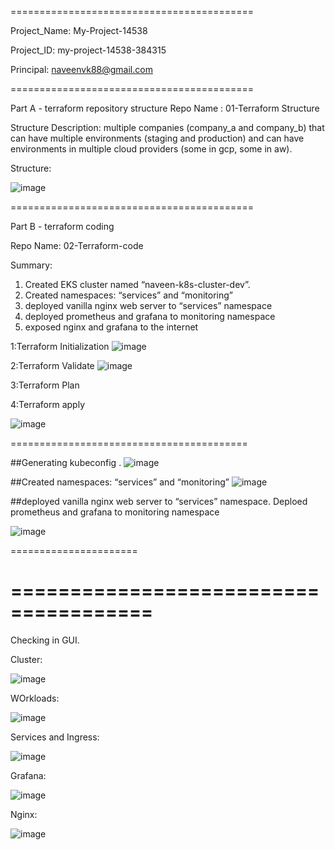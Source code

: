 
==========================================

Project_Name:	My-Project-14538

Project_ID: 	my-project-14538-384315

Principal:	naveenvk88@gmail.com

==========================================

Part A - terraform repository structure
Repo Name : 01-Terraform Structure

Structure Description: multiple companies (company_a and company_b) that can have multiple environments (staging and production) and can have environments in multiple cloud providers (some in gcp, some in aw).

Structure:

![image](https://user-images.githubusercontent.com/33716521/233611011-a095a55d-f748-4d8c-ae2f-213f61065ab1.png)

 
==========================================


Part B - terraform coding

Repo Name: 02-Terraform-code

Summary:
1.	Created EKS cluster named “naveen-k8s-cluster-dev”.
2.	Created namespaces: “services” and “monitoring”
3.	deployed vanilla nginx web server to “services” namespace
4.	deployed prometheus and grafana to monitoring namespace
5.	exposed nginx and grafana to the internet


1:Terraform Initialization
![image](https://user-images.githubusercontent.com/33716521/233643449-cd900535-c7d4-4118-af4c-21ef04ec6c1b.png)

2:Terraform Validate
![image](https://user-images.githubusercontent.com/33716521/233643503-bf1d4678-3f16-4099-a127-292c935b2b55.png)

3:Terraform Plan

4:Terraform apply

![image](https://user-images.githubusercontent.com/33716521/233643605-815f045e-b35f-4fc8-adc6-2a3fa5fc8cfe.png)

=========================================

##Generating kubeconfig .
![image](https://user-images.githubusercontent.com/33716521/233610747-80d6b81c-70f1-4283-8878-f6307277d69d.png)

##Created namespaces: “services” and “monitoring”
![image](https://user-images.githubusercontent.com/33716521/233610721-688eedaa-b2b7-48d5-a549-d593f115f139.png)
 
##deployed vanilla nginx web server to “services” namespace.
Deploed prometheus and grafana to monitoring namespace

![image](https://user-images.githubusercontent.com/33716521/233646071-a24734cc-d2ec-4f05-b8dd-f2d26621ed17.png)

======================


======================================
======================================

Checking in GUI.

Cluster:

![image](https://user-images.githubusercontent.com/33716521/233646961-b2423b7d-59d0-4cb2-9d7b-d6d120b6e9b2.png)


WOrkloads:

![image](https://user-images.githubusercontent.com/33716521/233646565-7f31356b-03f2-4bda-bb0c-96907a33fa6f.png)

Services and Ingress:

![image](https://user-images.githubusercontent.com/33716521/233646823-d0a39b83-be6c-45ad-a2a6-5b3daf61ed38.png)

Grafana:

![image](https://user-images.githubusercontent.com/33716521/233647306-6cc1a0fe-6838-4c97-a64f-eddf65080cf2.png)

Nginx:

![image](https://user-images.githubusercontent.com/33716521/233647412-a64ac49f-492c-4a08-9012-5e688496171f.png)
